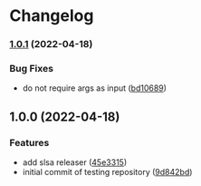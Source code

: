 # Changelog

### [1.0.1](https://github.com/bcoe/slsa-github-generator-node-test/compare/v1.0.0...v1.0.1) (2022-04-18)


### Bug Fixes

* do not require args as input ([bd10689](https://github.com/bcoe/slsa-github-generator-node-test/commit/bd10689f1411568b0be25569293686296cb63152))

## 1.0.0 (2022-04-18)


### Features

* add slsa releaser ([45e3315](https://github.com/bcoe/slsa-github-generator-node-test/commit/45e3315f76a3c2e11a1c9b1912c2dd369f001343))
* initial commit of testing repository ([9d842bd](https://github.com/bcoe/slsa-github-generator-node-test/commit/9d842bdb2d80b611c9226edbccfa97dd8c6ce1e6))
